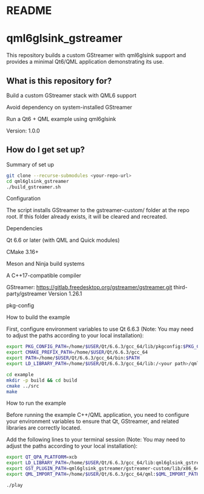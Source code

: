 # README #
# qml6glsink_gstreamer

This repository builds a custom GStreamer with qml6glsink support and provides a minimal Qt6/QML application demonstrating its use.

## What is this repository for? ##

Build a custom GStreamer stack with QML6 support

Avoid dependency on system-installed GStreamer

Run a Qt6 + QML example using qml6glsink

Version: 1.0.0

## How do I get set up? ##

Summary of set up

```bash
git clone --recurse-submodules <your-repo-url>
cd qml6glsink_gstreamer
./build_gstreamer.sh
```

Configuration

The script installs GStreamer to the gstreamer-custom/ folder at the repo root.
If this folder already exists, it will be cleared and recreated.

Dependencies

Qt 6.6 or later (with QML and Quick modules)

CMake 3.16+

Meson and Ninja build systems

A C++17-compatible compiler

GStreamer:
https://gitlab.freedesktop.org/gstreamer/gstreamer.git third-party/gstreamer
Version 1.26.1

pkg-config

How to build the example

First, configure environment variables to use Qt 6.6.3 
(Note: You may need to adjust the paths according to your local installation):

```bash
export PKG_CONFIG_PATH=/home/$USER/Qt/6.6.3/gcc_64/lib/pkgconfig:$PKG_CONFIG_PATH
export CMAKE_PREFIX_PATH=/home/$USER/Qt/6.6.3/gcc_64
export PATH=/home/$USER/Qt/6.6.3/gcc_64/bin:$PATH
export LD_LIBRARY_PATH=/home/$USER/Qt/6.6.3/gcc_64/lib:/<your path>/qml6glsink_gstreamer/gstreamer-custom/lib/x86_64-linux-gnu:$LD_LIBRARY_PATH
```


```bash
cd example
mkdir -p build && cd build
cmake ../src
make
```

How to run the example

Before running the example C++/QML application, you need to configure your environment variables to ensure that Qt, GStreamer, and related libraries are correctly located.

Add the following lines to your terminal session
(Note: You may need to adjust the paths according to your local installation):

```bash
export QT_QPA_PLATFORM=xcb
export LD_LIBRARY_PATH=/home/$USER/Qt/6.6.3/gcc_64/lib:qml6glsink_gstreamer/gstreamer-custom/lib/x86_64-linux-gnu:$LD_LIBRARY_PATH
export GST_PLUGIN_PATH=qml6glsink_gstreamer/gstreamer-custom/lib/x86_64-linux-gnu/gstreamer-1.0
export QML_IMPORT_PATH=/home/$USER/Qt/6.6.3/gcc_64/qml:$QML_IMPORT_PATH

```

```bash
./play
```


